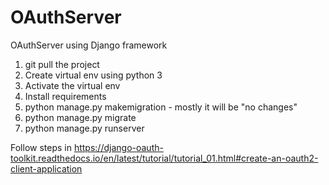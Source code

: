 # OAuthServer
OAuthServer using Django framework

1. git pull the project
2. Create virtual env using python 3
3. Activate the virtual env
4. Install requirements
5. python manage.py makemigration - mostly it will be "no changes"
6. python manage.py migrate
7. python manage.py runserver

Follow steps in https://django-oauth-toolkit.readthedocs.io/en/latest/tutorial/tutorial_01.html#create-an-oauth2-client-application
